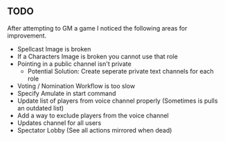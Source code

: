 


## TODO

After attempting to GM a game I noticed the following areas for improvement.

- Spellcast Image is broken
- If a Characters Image is broken you cannot use that role
- Pointing in a public channel isn't private
    - Potential Solution: Create seperate private text channels for each role
- Voting / Nomination Workflow is too slow
- Specify Amulate in start command
- Update list of players from voice channel properly (Sometimes is pulls an outdated list)
- Add a way to exclude players from the voice channel
- Updates channel for all users
- Spectator Lobby (See all actions mirrored when dead)